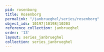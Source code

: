 ```yaml
---
pid: rosenborg
title: Rosenborg
permalink: "/janbrueghel/series/rosenborg"
object_ids: 10197|10198|10203
reference_collection: janbrueghel
order: '13'
layout: series_janbrueghel
collection: series_janbrueghel
---
```

